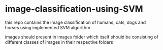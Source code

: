 # image-classification-using-SVM
this repo contains the image classification of humans, cats, dogs and horses using implemented SVM algorithm

images should present in images folder which itself should be consisting of different classes of images in their respective folders
